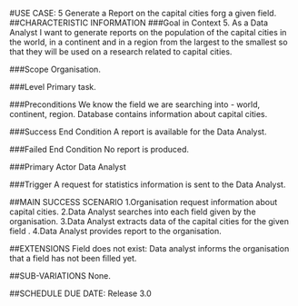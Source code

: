 #USE CASE: 5 Generate a Report on the capital cities forg a given field.
##CHARACTERISTIC INFORMATION
###Goal in Context
5. As a Data Analyst I want to generate reports on the population of the capital cities in the world, in a continent and in a region from the largest to the smallest so that they will be used on a research related to capital cities.

###Scope
Organisation.

###Level
Primary task.

###Preconditions
We know the field we are searching into - world, continent, region. Database contains information about capital cities.

###Success End Condition
A report is available for the Data Analyst.

###Failed End Condition
No report is produced.

###Primary Actor
Data Analyst

###Trigger
A request for statistics information is sent to the Data Analyst.

##MAIN SUCCESS SCENARIO
1.Organisation request information about capital cities.
2.Data Analyst searches into each field given by the organisation.
3.Data Analyst extracts data of the capital cities for the given field .
4.Data Analyst provides report to the organisation.

##EXTENSIONS
Field does not exist:
Data analyst informs the organisation that a field has not been filled yet.

##SUB-VARIATIONS
None.


##SCHEDULE
DUE DATE: Release 3.0